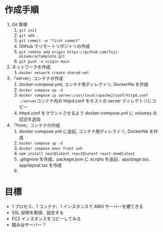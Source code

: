 # 作成手順

1.  Git 管理
    1. `git init`
    2. `git add .`
    3. `git commit -m "first commit"`
    4. GitHub でリモートリポジトリの作成
    5. `git remote add origin https://github.com/fuji-mizumura/templete.git`
    6. `git push -u origin main`
2.  ネットワークを作成
    1. `docker network create shared-net`
3.  「server」コンテナの作成
    1. docker-compose.yml, コンテナ用ディレクトリ, Dockerfile を作成
    2. `docker compose up -d`
    3. `docker compose cp server:/usr/local/apache2/conf/httpd.conf ./server`コンテナ内の httpd.conf をホストの server ディレクトリにコピー
    4. httpd.conf をマウントさせるよう docker-compose.yml に volumes の記述を追加
4.  「front」コンテナの作成
    1. docker-compose.yml に追記, コンテナ用ディレクトリ, Dockerfile を作成
    2. `docker compose up -d`
    3. `docker compose exec front ash`
    4. `npm install next@latest react@latest react-dom@latest`
    5. .gitignore を作成、package.json に scripts を追記、app/page.tsx、app/layout.tsx を作成
    6. 

# 目標

-   1 プロセス、1 コンテナ、1 インスタンスで AWS サーバーを建てきる
-   SSL 証明を取得、設定する
-   EC2 インスタンスをコピーしてみる
-   踏み台サーバー？
